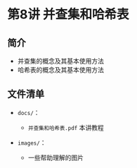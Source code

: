 # 第8讲 并查集和哈希表

## 简介

- 并查集的概念及其基本使用方法
- 哈希表的概念及其基本使用方法

## 文件清单

- <code>docs/</code>：
  - `并查集和哈希表.pdf`  本讲教程

- <code>images/</code>：
  - 一些帮助理解的图片


